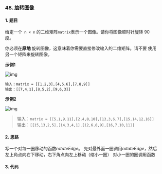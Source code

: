 ### [48. 旋转图像](https://leetcode-cn.com/problems/rotate-image/)

#### 1. 题目

给定一个` n × n` 的二维矩阵` matrix `表示一个图像。请你将图像顺时针旋转 90 度。

你必须在**原地** 旋转图像，这意味着你需要直接修改输入的二维矩阵。请不要 使用另一个矩阵来旋转图像。

**示例1**

![img](https://assets.leetcode.com/uploads/2020/08/28/mat1.jpg)

```
输入：matrix = [[1,2,3],[4,5,6],[7,8,9]]
输出：[[7,4,1],[8,5,2],[9,6,3]]
```

**示例2**

![img](https://assets.leetcode.com/uploads/2020/08/28/mat2.jpg)

> 输入：`matrix = [[5,1,9,11],[2,4,8,10],[13,3,6,7],[15,14,12,16]]`
> 输出：`[[15,13,2,5],[14,3,4,1],[12,6,8,9],[16,7,10,11]]`



#### 2. 思路

写一个对每一圈移动的函数$rotateEdge$。
先对最外面一圈调用$rotateEdge$，然后左上角点向右下移动，右下角点向左上移动（缩小一圈）
对小一圈的圈调用函数


#### 3. 代码

```python

```

